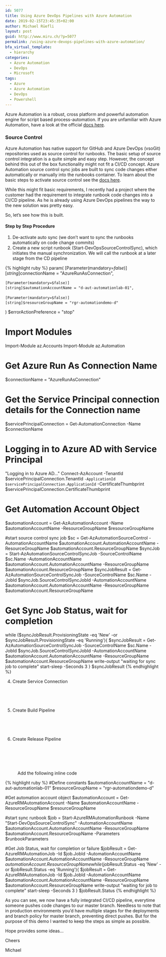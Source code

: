 ```yaml
---
id: 5077
title: Using Azure DevOps Pipelines with Azure Automation
date: 2019-02-15T23:45:35+02:00
author: Michael Rüefli
layout: post
guid: http://www.miru.ch/?p=5077
permalink: /using-azure-devops-pipelines-with-azure-automation/
bfa_virtual_template:
  - hierarchy
categories:
  - Azure Automation
  - DevOps
  - Microsoft
tags:
  - Azure
  - Azure Automation
  - DevOps
  - Powershell
---
```

Azure Automation is a robust, cross platform and powerful automation engine for script based process-automation. If you are unfamiliar with Azure Automation, have a look at the official [docs here](https://docs.microsoft.com/en-us/azure/automation/automation-intro).

### Source Control

Azure Automation has native support for GitHub and Azure DevOps (vsoGit) repositories used as source control for runbooks. The basic setup of source control integration is a quite simple and easy step. However, the concept behind this out of the box functionality might not fit a CI/CD concept. Azure Automation source control sync jobs are built to sync code changes either automatically or manually into the runbooks container. To learn about the basic steps to activate source control see the [docs here](https://docs.microsoft.com/en-us/azure/automation/source-control-integration).

While this might fit basic requirements, I recently had a project where the customer had the requirement to integrate runbook code changes into a CI/CD pipeline. As he is already using Azure DevOps pipelines the way to the new solution was pretty easy.



So, let&#8217;s see how this is built.

#### Step by Step Procedure

  1. De-activate auto sync (we don&#8217;t want to sync the runbooks automatically on code change commits)
  2. Create a new script runbook (Start-DevOpsSourceControlSync), which initiates the manual synchronization. We will call the runbook at a later stage from the CD pipeline

{% highlight ruby %}
param(
    [Parameter(mandatory=$false)]
    [string]$connectionName = "AzureRunAsConnection",

    [Parameter(mandatory=$false)]
    [string]$automationAccountName = "d-aut-automationlab-01",

    [Parameter(mandatory=$false)]
    [string]$resourceGroupName = "rgr-automationdemo-d"
)
$errorActionPreference = "stop"

# Import Modules
Import-Module az.Accounts
Import-Module az.Automation

# Get Azure Run As Connection Name
$connectionName = "AzureRunAsConnection"
# Get the Service Principal connection details for the Connection name
$servicePrincipalConnection = Get-AutomationConnection -Name $connectionName         

# Logging in to Azure AD with Service Principal
"Logging in to Azure AD..."
Connect-AzAccount -TenantId $servicePrincipalConnection.TenantId `
    -ApplicationId $servicePrincipalConnection.ApplicationId `
    -CertificateThumbprint $servicePrincipalConnection.CertificateThumbprint

# Get Automation Account Object
$automationAccount = Get-AzAutomationAccount -Name $automationAccountName -ResourceGroupName $resourceGroupName 

#start source control sync job
$sc = Get-AzAutomationSourceControl -AutomationAccountName $automationAccount.AutomationAccountName -ResourceGroupName $automationAccount.ResourceGroupName 
$syncJob = Start-AzAutomationSourceControlSyncJob -SourceControlName $sc.Name -AutomationAccountName $automationAccount.AutomationAccountName -ResourceGroupName $automationAccount.ResourceGroupName 
$syncJobResult = Get-AzAutomationSourceControlSyncJob -SourceControlName $sc.Name -JobId $syncJob.SourceControlSyncJobId -AutomationAccountName $automationAccount.AutomationAccountName -ResourceGroupName $automationAccount.ResourceGroupName
# Get Sync Job Status, wait for completion 
while ($syncJobResult.ProvisioningState -eq 'New' -or $syncJobResult.ProvisioningState -eq 'Running'){
    $syncJobResult = Get-AzAutomationSourceControlSyncJob -SourceControlName $sc.Name -JobId $syncJob.SourceControlSyncJobId -AutomationAccountName $automationAccount.AutomationAccountName -ResourceGroupName $automationAccount.ResourceGroupName
    write-output "waiting for sync job to complete"
    start-sleep -Seconds 3
}
$syncJobResult
{% endhighlight %}

4. Create Service Connection  
<figure class="wp-block-image">

<img src="../images/2019/02/2019-02-15-22_16_55-Service-connection_-ARM-AutomationDemo-Pipelines.png" alt="" class="wp-image-5081" srcset="../images/2019/02/2019-02-15-22_16_55-Service-connection_-ARM-AutomationDemo-Pipelines.png 911w, ../images/2019/02/2019-02-15-22_16_55-Service-connection_-ARM-AutomationDemo-Pipelines-300x158.png 300w, ../images/2019/02/2019-02-15-22_16_55-Service-connection_-ARM-AutomationDemo-Pipelines-768x405.png 768w" sizes="(max-width: 911px) 100vw, 911px" /> </figure> <figure class="wp-block-image"><img src="../images/2019/02/2019-02-15-22_23_38-Service-connection_-ARM-AutomationDemo-Pipelines.png" alt="" class="wp-image-5082" srcset="../images/2019/02/2019-02-15-22_23_38-Service-connection_-ARM-AutomationDemo-Pipelines.png 602w, ../images/2019/02/2019-02-15-22_23_38-Service-connection_-ARM-AutomationDemo-Pipelines-290x300.png 290w" sizes="(max-width: 602px) 100vw, 602px" /></figure> 

5. Create Build Pipeline<figure class="wp-block-image">

<img src="../images/2019/02/2019-02-15-22_28_27-AutomationLab-CI-Azure-DevOps-Services-1024x441.png" alt="" class="wp-image-5084" srcset="../images/2019/02/2019-02-15-22_28_27-AutomationLab-CI-Azure-DevOps-Services-1024x441.png 1024w, ../images/2019/02/2019-02-15-22_28_27-AutomationLab-CI-Azure-DevOps-Services-300x129.png 300w, ../images/2019/02/2019-02-15-22_28_27-AutomationLab-CI-Azure-DevOps-Services-768x331.png 768w, ../images/2019/02/2019-02-15-22_28_27-AutomationLab-CI-Azure-DevOps-Services.png 1386w" sizes="(max-width: 1024px) 100vw, 1024px" /> </figure> <figure class="wp-block-image"><img src="../images/2019/02/2019-02-15-22_28_48-AutomationLab-CI-Azure-DevOps-Services-1024x399.png" alt="" class="wp-image-5085" srcset="../images/2019/02/2019-02-15-22_28_48-AutomationLab-CI-Azure-DevOps-Services-1024x399.png 1024w, ../images/2019/02/2019-02-15-22_28_48-AutomationLab-CI-Azure-DevOps-Services-300x117.png 300w, ../images/2019/02/2019-02-15-22_28_48-AutomationLab-CI-Azure-DevOps-Services-768x299.png 768w, ../images/2019/02/2019-02-15-22_28_48-AutomationLab-CI-Azure-DevOps-Services.png 1225w" sizes="(max-width: 1024px) 100vw, 1024px" /></figure> 

6. Create Release Pipeline  
<figure class="wp-block-image">

<img src="../images/2019/02/2019-02-15-22_29_51-AutomationLab-CD-Pipelines.png" alt="" class="wp-image-5086" srcset="../images/2019/02/2019-02-15-22_29_51-AutomationLab-CD-Pipelines.png 655w, ../images/2019/02/2019-02-15-22_29_51-AutomationLab-CD-Pipelines-300x201.png 300w" sizes="(max-width: 655px) 100vw, 655px" /> </figure> <figure class="wp-block-image"><img src="../images/2019/02/2019-02-15-22_30_53-AutomationLab-CD-Pipelines-1024x355.png" alt="" class="wp-image-5087" srcset="../images/2019/02/2019-02-15-22_30_53-AutomationLab-CD-Pipelines-1024x355.png 1024w, ../images/2019/02/2019-02-15-22_30_53-AutomationLab-CD-Pipelines-300x104.png 300w, ../images/2019/02/2019-02-15-22_30_53-AutomationLab-CD-Pipelines-768x266.png 768w, ../images/2019/02/2019-02-15-22_30_53-AutomationLab-CD-Pipelines.png 1597w" sizes="(max-width: 1024px) 100vw, 1024px" /></figure> <figure class="wp-block-image"><img src="../images/2019/02/2019-02-15-22_19_00-AutomationLab-CD-Pipelines-1024x446.png" alt="" class="wp-image-5083" srcset="../images/2019/02/2019-02-15-22_19_00-AutomationLab-CD-Pipelines-1024x446.png 1024w, ../images/2019/02/2019-02-15-22_19_00-AutomationLab-CD-Pipelines-300x131.png 300w, ../images/2019/02/2019-02-15-22_19_00-AutomationLab-CD-Pipelines-768x335.png 768w" sizes="(max-width: 1024px) 100vw, 1024px" /><figcaption>Add the following inline code</figcaption></figure> 

{% highlight ruby %}
#Define constants
$automationAccountName = "d-aut-automationlab-01"
$resourceGroupName = "rgr-automationdemo-d"

#Get automation account object
$automationAccount = Get-AzureRMAutomationAccount -Name $automationAccountName -ResourceGroupName $resourceGroupName 

#start sync runbook
$job = Start-AzureRMAutomationRunbook -Name "Start-DevOpsSourceControlSync" -AutomationAccountName $automationAccount.AutomationAccountName -ResourceGroupName $automationAccount.ResourceGroupName -Parameters $runbookParameters 

#Get Job Status, wait for completion or failure
$jobResult = Get-AzureRMAutomationJob -Id $job.JobId -AutomationAccountName $automationAccount.AutomationAccountName -ResourceGroupName $automationAccount.ResourceGroupName
while ($jobResult.Status -eq 'New' -or $jobResult.Status -eq 'Running'){
    $jobResult = Get-AzureRMAutomationJob -Id $job.JobId -AutomationAccountName $automationAccount.AutomationAccountName -ResourceGroupName $automationAccount.ResourceGroupName
    write-output "waiting for job to complete"
    start-sleep -Seconds 3
}
$jobResult.Status
{% endhighlight %}

As you can see, we now have a fully integrated CI/CD pipeline, everytime someone pushes code changes to our master branch. Needless to note that in production environments you&#8217;d have multiple stages for the deployments and branch policy for master branch, preventing direct pushes. But for the purpose of this demo I wanted to keep the steps as simple as possible.



Hope provides some ideas&#8230;

Cheers

Michael